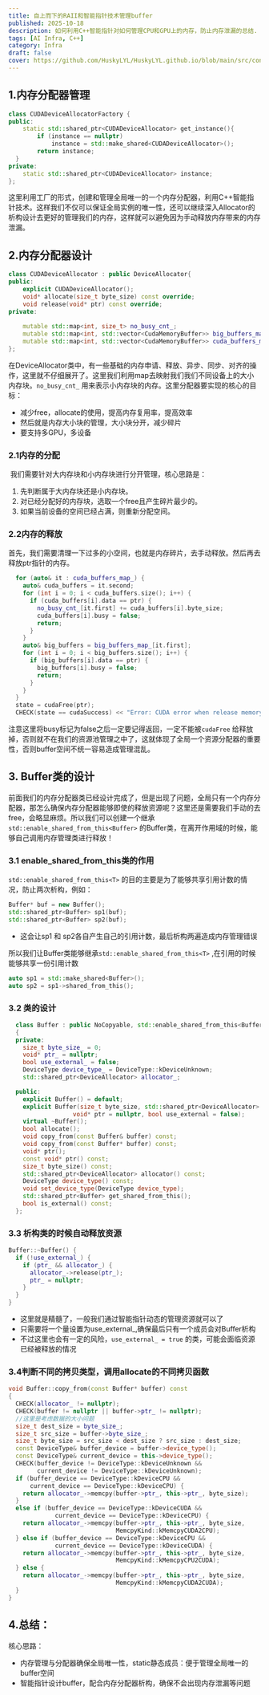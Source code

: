```yaml
---
title: 自上而下的RAII和智能指针技术管理buffer
published: 2025-10-18
description: 如何利用C++智能指针对如何管理CPU和GPU上的内存，防止内存泄漏的总结.
tags: [AI Infra, C++]
category: Infra
draft: false
cover: https://github.com/HuskyLYL/HuskyLYL.github.io/blob/main/src/contents/img/aaa.jpg
---
```


## 1.内存分配器管理

```c++
class CUDADeviceAllocatorFactory {
public:
	static std::shared_ptr<CUDADeviceAllocator> get_instance(){
    	if (instance == nullptr) 
      		instance = std::make_shared<CUDADeviceAllocator>();
    	return instance;
  }
private:
	static std::shared_ptr<CUDADeviceAllocator> instance;
};
```

​	这里利用工厂的形式，创建和管理全局唯一的一个内存分配器，利用C++智能指针技术。这样我们不仅可以保证全局实例的唯一性，还可以继续深入Allocator的析构设计去更好的管理我们的内存，这样就可以避免因为手动释放内存带来的内存泄漏。

## 2.内存分配器设计

```c++
class CUDADeviceAllocator : public DeviceAllocator{
public:
  	explicit CUDADeviceAllocator();
 	void* allocate(size_t byte_size) const override;
  	void release(void* ptr) const override;
private:
    
	mutable std::map<int, size_t> no_busy_cnt_;
    mutable std::map<int, std::vector<CudaMemoryBuffer>> big_buffers_map_;
	mutable std::map<int, std::vector<CudaMemoryBuffer>> cuda_buffers_map_;
};

```

​	在DeviceAllocator类中，有一些基础的内存申请、释放、异步、同步、对齐的操作，这里就不仔细展开了。这里我们利用map去映射我们我们不同设备上的大小内存块。`no_busy_cnt_` 用来表示小内存块的内存。这里分配器要实现的核心的目标：

- 减少free，allocate的使用，提高内存复用率，提高效率
- 然后就是内存大小块的管理，大小块分开，减少碎片
- 要支持多GPU，多设备

### 2.1内存的分配

​	我们需要针对大内存块和小内存块进行分开管理，核心思路是：

1. 先判断属于大内存块还是小内存块。
2. 对已经分配好的内存块，选取一个free且产生碎片最少的。
3. 如果当前设备的空间已经占满，则重新分配空间。

### 2.2内存的释放

​	首先，我们需要清理一下过多的小空间，也就是内存碎片，去手动释放。然后再去释放ptr指针的内存。

```c++
  for (auto& it : cuda_buffers_map_) {
    auto& cuda_buffers = it.second;
    for (int i = 0; i < cuda_buffers.size(); i++) {
      if (cuda_buffers[i].data == ptr) {
        no_busy_cnt_[it.first] += cuda_buffers[i].byte_size;
        cuda_buffers[i].busy = false;
        return;
      }
    }
    auto& big_buffers = big_buffers_map_[it.first];
    for (int i = 0; i < big_buffers.size(); i++) {
      if (big_buffers[i].data == ptr) {
        big_buffers[i].busy = false;
        return;
      }
    }
  }
  state = cudaFree(ptr);  
  CHECK(state == cudaSuccess) << "Error: CUDA error when release memory on device";
```

​	注意这里将busy标记为false之后一定要记得返回，一定不能被`cudaFree` 给释放掉，否则就不在我们的资源池管理之中了，这就体现了全局一个资源分配器的重要性，否则buffer空间不统一容易造成管理混乱。

## 3. Buffer类的设计

​	前面我们的内存分配器类已经设计完成了，但是出现了问题，全局只有一个内存分配器，那怎么确保内存分配器能够即使的释放资源呢？这里还是需要我们手动的去free，会略显麻烦。所以我们可以创建一个继承`std::enable_shared_from_this<Buffer>` 的Buffer类，在离开作用域的时候，能够自己调用内存管理类进行释放！

### 3.1 enable_shared_from_this类的作用

`std::enable_shared_from_this<T>` 的目的主要是为了能够共享引用计数的情况，防止两次析构，例如：

```c++
Buffer* buf = new Buffer();
std::shared_ptr<Buffer> sp1(buf);
std::shared_ptr<Buffer> sp2(buf); 
```

- 这会让sp1 和 sp2各自产生自己的引用计数，最后析构两遍造成内存管理错误

所以我们让Buffer类能够继承`std::enable_shared_from_this<T>` ,在引用的时候能够共享一份引用计数

```c++
auto sp1 = std::make_shared<Buffer>();
auto sp2 = sp1->shared_from_this();
```



###  3.2 类的设计

```c++
  class Buffer : public NoCopyable, std::enable_shared_from_this<Buffer> 
  {
  private:
    size_t byte_size_ = 0;
    void* ptr_ = nullptr;
    bool use_external_ = false;
    DeviceType device_type_ = DeviceType::kDeviceUnknown;
    std::shared_ptr<DeviceAllocator> allocator_;

  public:
    explicit Buffer() = default;
    explicit Buffer(size_t byte_size, std::shared_ptr<DeviceAllocator> allocator = nullptr,
                  void* ptr = nullptr, bool use_external = false);
    virtual ~Buffer();
    bool allocate();
    void copy_from(const Buffer& buffer) const;
    void copy_from(const Buffer* buffer) const;
    void* ptr();
    const void* ptr() const;
    size_t byte_size() const;
    std::shared_ptr<DeviceAllocator> allocator() const;
    DeviceType device_type() const;
    void set_device_type(DeviceType device_type);
    std::shared_ptr<Buffer> get_shared_from_this();
    bool is_external() const;
  };
```



### 3.3 析构类的时候自动释放资源

```c++
Buffer::~Buffer() {
  if (!use_external_) {
    if (ptr_ && allocator_) {
      allocator_->release(ptr_);
      ptr_ = nullptr;
    }
  }
}
```

- 这里就是精髓了，一般我们通过智能指针动态的管理资源就可以了
- 只需要将一个量设置为use_external_,确保最后只有一个成员会对Buffer析构
- 不过这里也会有一定的风险，`use_external_ = true` 的类，可能会面临资源已经被释放的情况



### 3.4判断不同的拷贝类型，调用allocate的不同拷贝函数

```c++
void Buffer::copy_from(const Buffer* buffer) const 
{
  CHECK(allocator_ != nullptr);
  CHECK(buffer != nullptr || buffer->ptr_ != nullptr);
  //这里是考虑数据的大小问题
  size_t dest_size = byte_size_;
  size_t src_size = buffer->byte_size_;
  size_t byte_size = src_size < dest_size ? src_size : dest_size;
  const DeviceType& buffer_device = buffer->device_type();
  const DeviceType& current_device = this->device_type();
  CHECK(buffer_device != DeviceType::kDeviceUnknown &&
        current_device != DeviceType::kDeviceUnknown);
  if (buffer_device == DeviceType::kDeviceCPU &&
      current_device == DeviceType::kDeviceCPU) {
    return allocator_->memcpy(buffer->ptr_, this->ptr_, byte_size);
  } 
  else if (buffer_device == DeviceType::kDeviceCUDA &&
             current_device == DeviceType::kDeviceCPU) {
    return allocator_->memcpy(buffer->ptr_, this->ptr_, byte_size,
                              MemcpyKind::kMemcpyCUDA2CPU);
  } else if (buffer_device == DeviceType::kDeviceCPU &&
             current_device == DeviceType::kDeviceCUDA) {
    return allocator_->memcpy(buffer->ptr_, this->ptr_, byte_size,
                              MemcpyKind::kMemcpyCPU2CUDA);
  } else {
    return allocator_->memcpy(buffer->ptr_, this->ptr_, byte_size,
                              MemcpyKind::kMemcpyCUDA2CUDA);
  }
}
```

## 4.总结：

核心思路：

- 内存管理与分配器确保全局唯一性，static静态成员：便于管理全局唯一的buffer空间
- 智能指针设计buffer，配合内存分配器析构，确保不会出现内存泄漏等问题







